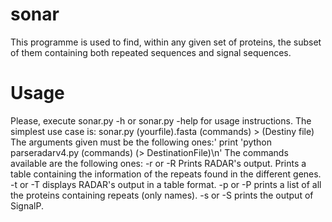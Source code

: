 # sonar

This programme is used to find, within any given set of proteins, the subset of them containing both repeated sequences and signal sequences.
# Usage

Please, execute
	sonar.py -h
or
	sonar.py -help
for usage instructions.
The simplest use case is:
	sonar.py (yourfile).fasta (commands) > (Destiny file)
The arguments given must be the following ones:'
    print 'python parseradarv4.py (commands) (> DestinationFile)\n'
The commands available are the following ones:
	-r or -R Prints RADAR's output. Prints a table containing the information of the repeats found in the different genes.
	-t or -T	displays RADAR's output in a table format.
	-p or -P	prints a list of all the proteins containing repeats (only names).
	-s or -S	prints the output of SignalP.

